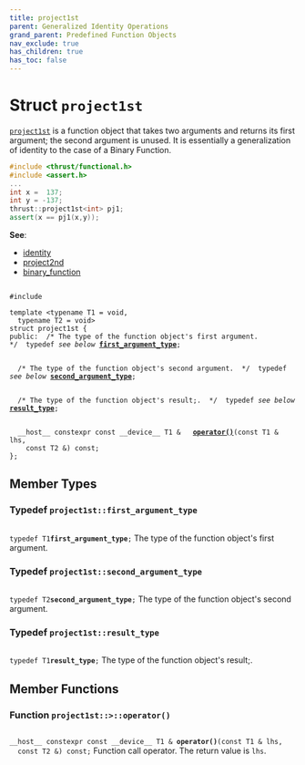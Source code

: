```yaml
---
title: project1st
parent: Generalized Identity Operations
grand_parent: Predefined Function Objects
nav_exclude: true
has_children: true
has_toc: false
---
```


# Struct `project1st`

<code><a href="/thrust/api/classes/structproject1st.html">project1st</a></code> is a function object that takes two arguments and returns its first argument; the second argument is unused. It is essentially a generalization of identity to the case of a Binary Function.



```cpp
#include <thrust/functional.h>
#include <assert.h>
...
int x =  137;
int y = -137;
thrust::project1st<int> pj1;
assert(x == pj1(x,y));
```

**See**:
* <a href="/thrust/api/classes/structidentity.html">identity</a>
* <a href="/thrust/api/classes/structproject2nd.html">project2nd</a>
* <a href="/thrust/api/classes/structbinary__function.html">binary_function</a>

<code class="doxybook">
<span>#include <thrust/functional.h></span><br>
<span>template &lt;typename T1 = void,</span>
<span>&nbsp;&nbsp;typename T2 = void&gt;</span>
<span>struct project1st {</span>
<span>public:</span><span class="doxybook-comment">&nbsp;&nbsp;/* The type of the function object's first argument.  */</span><span>&nbsp;&nbsp;typedef <i>see below</i> <b><a href="/thrust/api/classes/structproject1st.html#typedef-first_argument_type">first&#95;argument&#95;type</a></b>;</span>
<br>
<span class="doxybook-comment">&nbsp;&nbsp;/* The type of the function object's second argument.  */</span><span>&nbsp;&nbsp;typedef <i>see below</i> <b><a href="/thrust/api/classes/structproject1st.html#typedef-second_argument_type">second&#95;argument&#95;type</a></b>;</span>
<br>
<span class="doxybook-comment">&nbsp;&nbsp;/* The type of the function object's result;.  */</span><span>&nbsp;&nbsp;typedef <i>see below</i> <b><a href="/thrust/api/classes/structproject1st.html#typedef-result_type">result&#95;type</a></b>;</span>
<br>
<span>&nbsp;&nbsp;__host__ constexpr const __device__ T1 & </span><span>&nbsp;&nbsp;<b><a href="/thrust/api/classes/structproject1st.html#function-operator()">operator()</a></b>(const T1 & lhs,</span>
<span>&nbsp;&nbsp;&nbsp;&nbsp;const T2 &) const;</span>
<span>};</span>
</code>

## Member Types

<h3 id="typedef-first_argument_type">
Typedef <code>project1st::first&#95;argument&#95;type</code>
</h3>

<code class="doxybook">
<span>typedef T1<b>first_argument_type</b>;</span></code>
The type of the function object's first argument. 

<h3 id="typedef-second_argument_type">
Typedef <code>project1st::second&#95;argument&#95;type</code>
</h3>

<code class="doxybook">
<span>typedef T2<b>second_argument_type</b>;</span></code>
The type of the function object's second argument. 

<h3 id="typedef-result_type">
Typedef <code>project1st::result&#95;type</code>
</h3>

<code class="doxybook">
<span>typedef T1<b>result_type</b>;</span></code>
The type of the function object's result;. 


## Member Functions

<h3 id="function-operator()">
Function <code>project1st::&gt;::operator()</code>
</h3>

<code class="doxybook">
<span>__host__ constexpr const __device__ T1 & </span><span><b>operator()</b>(const T1 & lhs,</span>
<span>&nbsp;&nbsp;const T2 &) const;</span></code>
Function call operator. The return value is <code>lhs</code>. 


